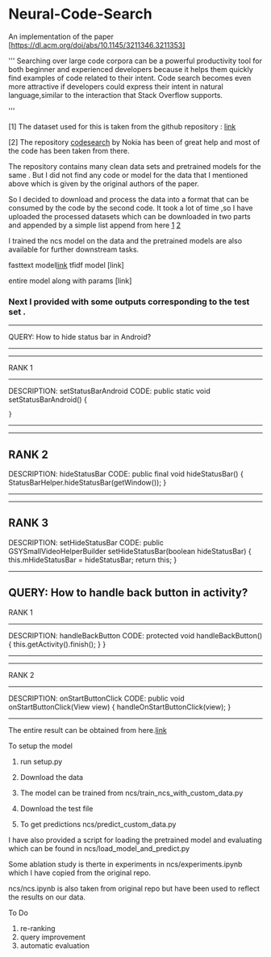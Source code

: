 # Neural-Code-Search
An implementation of the paper  [https://dl.acm.org/doi/abs/10.1145/3211346.3211353]

'''
Searching over large code corpora can be a powerful productivity tool for both beginner and experienced developers because it helps them quickly find examples of code related to their intent. Code search becomes even more attractive if developers could express their intent in natural language,similar to the interaction that Stack Overflow supports.

'''

[1] The dataset used for this is taken from the github repository : [link](https://github.com/facebookresearch/Neural-Code-Search-Evaluation-Dataset)


[2] The repository [codesearch](https://github.com/nokia/codesearch) by Nokia has been of great help and most of the code has been taken from there.

The repository contains many clean data sets and pretrained models for the same . But I did not find any code or model for the data that I mentioned above which is given by the original authors of the paper. 

So I decided to download and process the data into a format that can be consumed by the code by the second code. It took a lot of time ,so I have uploaded the processed datasets which can be downloaded in two parts and appended by a simple list append from here [1](https://drive.google.com/file/d/1VzyabXE3ecKZ39o2UovdE04BWQdVe0QQ/view?usp=sharing) [2](https://drive.google.com/file/d/1T0Mk9lTg3NOEh7hmZOsBSYyXx5fea1vN/view?usp=sharing)


I trained the ncs model on the data and the pretrained models are also available for further downstream tasks.

fasttext model[link](https://drive.google.com/file/d/1zqAK8kYAsONgnbRuzOA9fifGIXcsKBSz/view?usp=sharing)
tfidf model [link]

entire model along with params [link]


### Next I provided with some outputs corresponding to the test set .

****************************************
QUERY: How to hide status bar in Android?
****************************************

----------------------------------------
RANK 1
****************************************
DESCRIPTION: setStatusBarAndroid
CODE:
    public static void setStatusBarAndroid() {

    }


----------------------------------------

----------------------------------------
RANK 2
----------------------------------------
DESCRIPTION: hideStatusBar
CODE:
	public final void hideStatusBar() {
		StatusBarHelper.hideStatusBar(getWindow());
	}


----------------------------------------

----------------------------------------
RANK 3
----------------------------------------
DESCRIPTION: setHideStatusBar
CODE:
        public GSYSmallVideoHelperBuilder setHideStatusBar(boolean hideStatusBar) {
            this.mHideStatusBar = hideStatusBar;
            return this;
        }

****************************************
QUERY: How to handle back button in activity?
----------------------------------------


RANK 1
****************************************
DESCRIPTION: handleBackButton
CODE:
	protected void handleBackButton() 
	{
		this.getActivity().finish();
	}
}

----------------------------------------

----------------------------------------
RANK 2
****************************************
DESCRIPTION: onStartButtonClick
CODE:
    public void onStartButtonClick(View view) {
        handleOnStartButtonClick(view);
    }


----------------------------------------



The entire result can be obtained from here.[link](https://drive.google.com/file/d/1W8byMeoVoOWumbGCggS_F_GEOzDPzK6v/view?usp=sharing)


To setup the model 

1. run setup.py

2. Download the data

3. The model can be trained from ncs/train_ncs_with_custom_data.py

4. Download the test file

5. To get predictions ncs/predict_custom_data.py

I have also provided a script for loading the pretrained model and evaluating which can be found in ncs/load_model_and_predict.py

Some ablation study is therte in experiments in ncs/experiments.ipynb which I have copied from the original repo.

ncs/ncs.ipynb is also taken from original repo but have been used to reflect the results on our data.













To Do

1. re-ranking 
2. query improvement
3. automatic evaluation